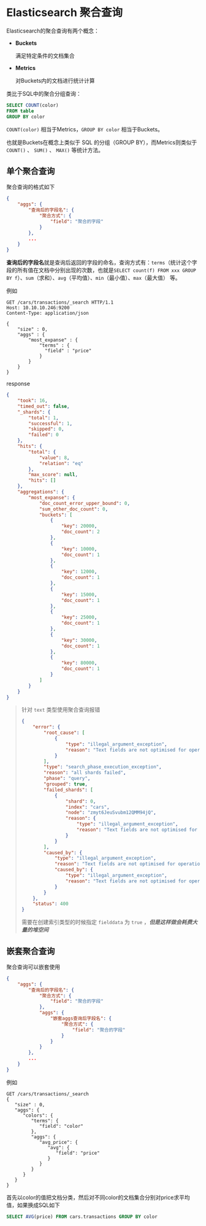 # Elasticsearch 聚合查询

Elasticsearch的聚合查询有两个概念：

* **Buckets**

  满足特定条件的文档集合

* **Metrics**

  对Buckets内的文档进行统计计算

类比于SQL中的聚合分组查询：

```sql
SELECT COUNT(color) 
FROM table
GROUP BY color 
```

`COUNT(color)` 相当于Metrics，`GROUP BY color` 相当于Buckets。

也就是Buckets在概念上类似于 SQL 的分组（GROUP BY），而Metrics则类似于 `COUNT()` 、 `SUM()` 、 `MAX()` 等统计方法。



## 单个聚合查询

聚合查询的格式如下

```json
{
    "aggs": {
        "查询后的字段名": {
            "聚合方式": {
                "field": "聚合的字段"
            }
        },
        ...
    }
}
```

**查询后的字段名**就是查询后返回的字段的命名，查询方式有：`terms`（统计这个字段的所有值在文档中分别出现的次数，也就是`SELECT count(f) FROM xxx GROUP BY f`）、`sum`（求和）、`avg`（平均值）、`min`（最小值）、`max`（最大值） 等。

例如

```http
GET /cars/transactions/_search HTTP/1.1
Host: 10.10.10.246:9200
Content-Type: application/json

{
    "size" : 0,
    "aggs" : { 
        "most_expanse" : { 
            "terms" : { 
              "field" : "price"
            }
        }
    }
}
```

response

```json
{
    "took": 16,
    "timed_out": false,
    "_shards": {
        "total": 1,
        "successful": 1,
        "skipped": 0,
        "failed": 0
    },
    "hits": {
        "total": {
            "value": 8,
            "relation": "eq"
        },
        "max_score": null,
        "hits": []
    },
    "aggregations": {
        "most_expanse": {
            "doc_count_error_upper_bound": 0,
            "sum_other_doc_count": 0,
            "buckets": [
                {
                    "key": 20000,
                    "doc_count": 2
                },
                {
                    "key": 10000,
                    "doc_count": 1
                },
                {
                    "key": 12000,
                    "doc_count": 1
                },
                {
                    "key": 15000,
                    "doc_count": 1
                },
                {
                    "key": 25000,
                    "doc_count": 1
                },
                {
                    "key": 30000,
                    "doc_count": 1
                },
                {
                    "key": 80000,
                    "doc_count": 1
                }
            ]
        }
    }
}
```

> 针对 `text` 类型使用聚合查询报错
>
> ```json
> {
>     "error": {
>         "root_cause": [
>             {
>                 "type": "illegal_argument_exception",
>                 "reason": "Text fields are not optimised for operations that require per-document field data like aggregations and sorting, so these operations are disabled by default. Please use a keyword field instead. Alternatively, set fielddata=true on [make] in order to load field data by uninverting the inverted index. Note that this can use significant memory."
>             }
>         ],
>         "type": "search_phase_execution_exception",
>         "reason": "all shards failed",
>         "phase": "query",
>         "grouped": true,
>         "failed_shards": [
>             {
>                 "shard": 0,
>                 "index": "cars",
>                 "node": "zmyt6JeuSvubm12QMM94jQ",
>                 "reason": {
>                     "type": "illegal_argument_exception",
>                     "reason": "Text fields are not optimised for operations that require per-document field data like aggregations and sorting, so these operations are disabled by default. Please use a keyword field instead. Alternatively, set fielddata=true on [make] in order to load field data by uninverting the inverted index. Note that this can use significant memory."
>                 }
>             }
>         ],
>         "caused_by": {
>             "type": "illegal_argument_exception",
>             "reason": "Text fields are not optimised for operations that require per-document field data like aggregations and sorting, so these operations are disabled by default. Please use a keyword field instead. Alternatively, set fielddata=true on [make] in order to load field data by uninverting the inverted index. Note that this can use significant memory.",
>             "caused_by": {
>                 "type": "illegal_argument_exception",
>                 "reason": "Text fields are not optimised for operations that require per-document field data like aggregations and sorting, so these operations are disabled by default. Please use a keyword field instead. Alternatively, set fielddata=true on [make] in order to load field data by uninverting the inverted index. Note that this can use significant memory."
>             }
>         }
>     },
>     "status": 400
> }
> ```
> 需要在创建索引类型的时候指定 `fielddata` 为 `true` ，***但是这样做会耗费大量的堆空间***



## 嵌套聚合查询

聚合查询可以嵌套使用

```json
{
    "aggs": {
        "查询后的字段名": {
            "聚合方式": {
                "field": "聚合的字段"
            },
            "aggs": {
                "嵌套aggs查询后字段名": {
                    "聚合方式": {
                        "field": "聚合的字段"
                    }
                }
            }
        },
        ...
    }
}
```

例如

```http
GET /cars/transactions/_search
{
   "size" : 0,
   "aggs": {
      "colors": {
         "terms": {
            "field": "color"
         },
         "aggs": { 
            "avg_price": { 
               "avg": {
                  "field": "price" 
               }
            }
         }
      }
   }
}
```

首先以color的值把文档分类，然后对不同color的文档集合分别对price求平均值，如果换成SQL如下

```sql
SELECT AVG(price) FROM cars.transactions GROUP BY color
```

